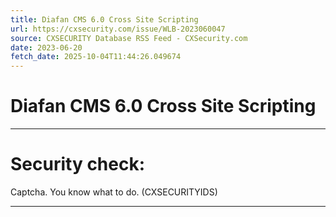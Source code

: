```yaml
---
title: Diafan CMS 6.0 Cross Site Scripting
url: https://cxsecurity.com/issue/WLB-2023060047
source: CXSECURITY Database RSS Feed - CXSecurity.com
date: 2023-06-20
fetch_date: 2025-10-04T11:44:26.049674
---
```


# Diafan CMS 6.0 Cross Site Scripting

---

# Security check:

Captcha. You know what to do. (CXSECURITYIDS)

---